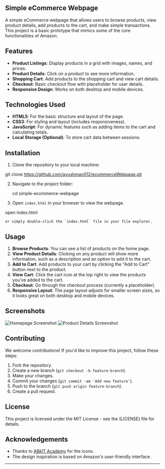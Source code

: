 ## Simple eCommerce Webpage

A simple eCommerce webpage that allows users to browse products, view product details, add products to the cart, and make simple transactions. This project is a basic prototype that mimics some of the core functionalities of Amazon.

## Features

- **Product Listings**: Display products in a grid with images, names, and prices.
- **Product Details**: Click on a product to see more information.
- **Shopping Cart**: Add products to the shopping cart and view cart details.
- **Checkout**: Basic checkout flow with placeholder for user details.
- **Responsive Design**: Works on both desktop and mobile devices.

## Technologies Used

- **HTML5**: For the basic structure and layout of the page.
- **CSS3**: For styling and layout (includes responsiveness).
- **JavaScript**: For dynamic features such as adding items to the cart and calculating totals.
- **Local Storage (Optional)**: To store cart data between sessions.

## Installation

1. Clone the repository to your local machine:

git clone https://github.com/ayushman012/ecommerceWebpage.git

2. Navigate to the project folder:

    cd simple-ecommerce-webpage

3. Open `index.html` in your browser to view the webpage.

  open index.html

    or simply double-click the `index.html` file in your file explorer.

## Usage

1. **Browse Products**: You can see a list of products on the home page.
2. **View Product Details**: Clicking on any product will show more information, such as a description and an option to add it to the cart.
3. **Add to Cart**: Add products to your cart by clicking the "Add to Cart" button next to the product.
4. **View Cart**: Click the cart icon at the top right to view the products you’ve added to the cart.
5. **Checkout**: Go through the checkout process (currently a placeholder).
6. **Responsive Layout**: The page layout adjusts for smaller screen sizes, so it looks great on both desktop and mobile devices.

## Screenshots

![Homepage Screenshot](./screenshots/homepage.png)
![Product Details Screenshot](./screenshots/product-details.png)

## Contributing

We welcome contributions! If you'd like to improve this project, follow these steps:

1. Fork the repository.
2. Create a new branch (`git checkout -b feature-branch`).
3. Make your changes.
4. Commit your changes (`git commit -am 'Add new feature'`).
5. Push to the branch (`git push origin feature-branch`).
6. Create a pull request.

## License

This project is licensed under the MIT License - see the (LICENSE) file for details.

## Acknowledgements

- Thanks to [AB𝑘IT Academy]([https://github.com/ayushman012/e-commerceWebpage]) for the icons.
- The design inspiration is based on Amazon's user-friendly interface.

---
